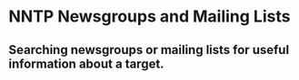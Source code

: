 # NNTP Newsgroups and Mailing Lists

## Searching newsgroups or mailing lists for useful information about a target.
